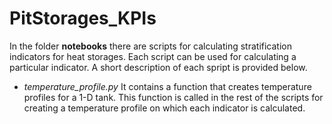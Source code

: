 # PitStorages_KPIs

In the folder **notebooks** there are scripts for calculating stratification indicators for heat storages. Each script can be used for calculating a particular indicator. A short description of each spript is provided below.

* *temperature_profile.py*
  It contains a function that creates temperature profiles for a 1-D tank. This function is called in the rest of the scripts for creating a temperature profile on which each  indicator is calculated.
